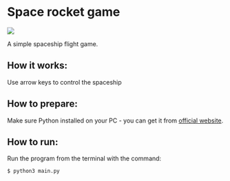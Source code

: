 # Space rocket game
![](https://psv4.vkuseraudio.net/s/v1/d/x9MU5F14dPW106NoZgz1Fz1NbmKKuIEtywbVjeJKg--rhdvl-Th90HWTsGl6GjstW_gakV7W6ucI58CWsZsum50EpfWYrxFi9COruGErvUQJ6izjvirHvw/rocket_game_demo.gif)

A simple spaceship flight game.

## How it works:

Use arrow keys to control the spaceship

## How to prepare:

Make sure Python installed on your PC - you can get it from [official website](https://www.python.org/).

## How to run:

Run the program from the terminal with the command:
```
$ python3 main.py
```
